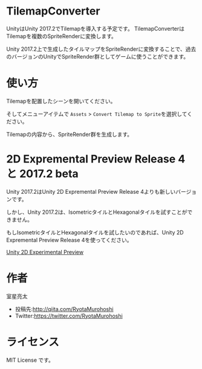 # TilemapConverter

UnityはUnity 2017.2でTilemapを導入する予定です。
TilemapConverterはTilemapを複数のSpriteRenderに変換します。

Unity 2017.2上で生成したタイルマップをSpriteRenderに変換することで、過去のバージョンのUnityでSpriteRender群としてゲームに使うことができます。

# 使い方

Tilemapを配置したシーンを開いてください。

そしてメニューアイテムで `Assets` > `Convert Tilemap to Sprite`を選択してください。

Tilemapの内容から、SpriteRender群を生成します。

# 2D Expremental Preview Release 4 と 2017.2 beta

Unity 2017.2はUnity 2D Expremental Preview Release 4よりも新しいバージョンです。

しかし、Unity 2017.2は、IsometricタイルとHexagonalタイルを試すことができません。

もしIsometricタイルとHexagonalタイルを試したいのであれば、Unity 2D Expremental Preview Release 4を使ってください。

[Unity 2D Experimental Preview](https://forum.unity3d.com/forums/2d-experimental-preview.104/)

# 作者

室星亮太

* 投稿先:http://qiita.com/RyotaMurohoshi
* Twitter:https://twitter.com/RyotaMurohoshi

# ライセンス
MIT License です。